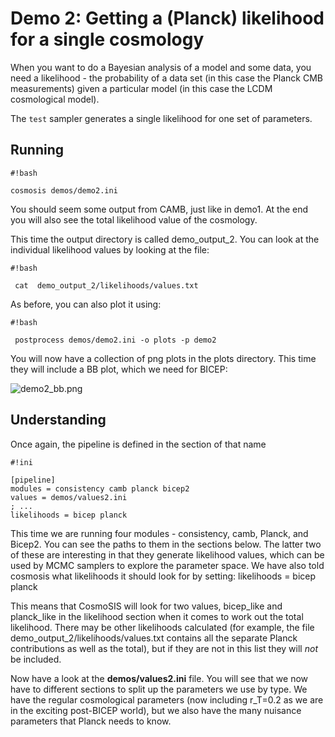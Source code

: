 # Demo 2:  Getting a (Planck) likelihood for a single cosmology

When you want to do a Bayesian analysis of a model and some data, you need a likelihood - the probability of a data set (in this case the Planck CMB measurements) given a particular model (in this case the LCDM cosmological model).

The `test` sampler generates a single likelihood for one set of parameters.


## Running ##

```
#!bash

cosmosis demos/demo2.ini
```

You should seem some output from CAMB, just like in demo1.  At the end you will also see the total likelihood value of the cosmology.

This time the output directory is called demo_output_2.  You can look at the individual likelihood values by looking at the file:

```
#!bash

 cat  demo_output_2/likelihoods/values.txt

```

As before, you can also plot it using:

```
#!bash

 postprocess demos/demo2.ini -o plots -p demo2

```


You will now have a collection of png plots in the plots directory.  This time they will include a BB plot, which we need for BICEP:

![demo2_bb.png](https://bitbucket.org/repo/KdA86K/images/1594462742-demo2_bb.png)
## Understanding ##

Once again, the pipeline is defined in the section of that name

```
#!ini

[pipeline]
modules = consistency camb planck bicep2
values = demos/values2.ini
; ...
likelihoods = bicep planck

```

This time we are running four modules - consistency, camb, Planck, and Bicep2.  You can see the paths to them in the sections below.  The latter two of these are interesting in that they generate likelihood values, which can be used by MCMC samplers to explore the parameter space.  We have also told cosmosis what likelihoods it should look for by setting:
likelihoods = bicep planck

This means that CosmoSIS will look for two values, bicep_like and planck_like in the likelihood section when it comes to work out the total likelihood.  There may be other likelihoods calculated (for example, the file demo_output_2/likelihoods/values.txt contains all the separate Planck contributions as well as the total), but if they are not in this list they will *not* be included.


Now have a look at the **demos/values2.ini** file.  You will see that we now have to different sections to split up the parameters we use by type.  We have the regular cosmological parameters (now including r_T=0.2 as we are in the exciting post-BICEP world), but we also have the many nuisance parameters that Planck needs to know.